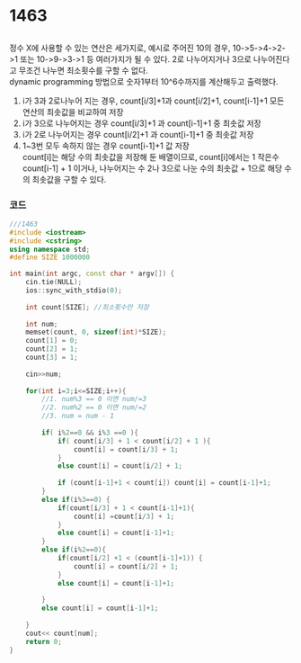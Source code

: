 # 1463

##
정수 X에 사용할 수 있는 연산은 세가지로, 예시로 주어진 10의 경우, 10->5->4->2->1 또는 10->9->3->1 등 여러가지가 될 수 있다. 2로 나누어지거나 3으로 나누어진다고 무조건 나누면 최소횟수를 구할 수 없다.  
dynamic programming 방법으로  숫자1부터 10^6수까지를 계산해두고 출력했다.  
1. i가 3과 2로나누어 지는 경우, count[i/3]+1과 count[i/2]+1, count[i-1]+1 모든 연산의 최솟값을 비교하여 저장
2. i가 3으로 나누어지는 경우 count[i/3]+1 과 count[i-1]+1 중 최솟값 저장
3. i가 2로 나누어지는 경우 count[i/2]+1 과 count[i-1]+1 중 최솟값 저장
4. 1~3번 모두 속하지 않는 경우 count[i-1]+1 값 저장  
count[i]는 해당 수의 최솟값을 저장해 둔 배열이므로, count[i]에서는 1 작은수 count[i-1] + 1 이거나, 나누어지는 수 2나 3으로 나눈 수의 최솟값 + 1으로 해당 수의 최솟값을 구할 수 있다.

### 코드
```c++
///1463
#include <iostream>
#include <cstring>
using namespace std;
#define SIZE 1000000

int main(int argc, const char * argv[]) {
    cin.tie(NULL);
    ios::sync_with_stdio(0);
    
    int count[SIZE]; //최소횟수만 저장
    
    int num;
    memset(count, 0, sizeof(int)*SIZE);
    count[1] = 0;
    count[2] = 1;
    count[3] = 1;
    
    cin>>num;
    
    for(int i=3;i<=SIZE;i++){
        //1. num%3 == 0 이면 num/=3
        //2. num%2 == 0 이면 num/=2
        //3. num = num - 1
        
        if( i%2==0 && i%3 ==0 ){
            if( count[i/3] + 1 < count[i/2] + 1 ){
                count[i] = count[i/3] + 1;
            }
            else count[i] = count[i/2] + 1;
                
            if (count[i-1]+1 < count[i]) count[i] = count[i-1]+1;
        }
        else if(i%3==0) {
            if(count[i/3] + 1 < count[i-1]+1){
                count[i] =count[i/3] + 1;
            }
            else count[i] = count[i-1]+1;
        }
        else if(i%2==0){
            if(count[i/2] +1 < (count[i-1]+1)) {
                count[i] = count[i/2] + 1;
            }
            else count[i] = count[i-1]+1;
            
        }
        else count[i] = count[i-1]+1;
    
    }
    cout<< count[num];
    return 0;
}

```
